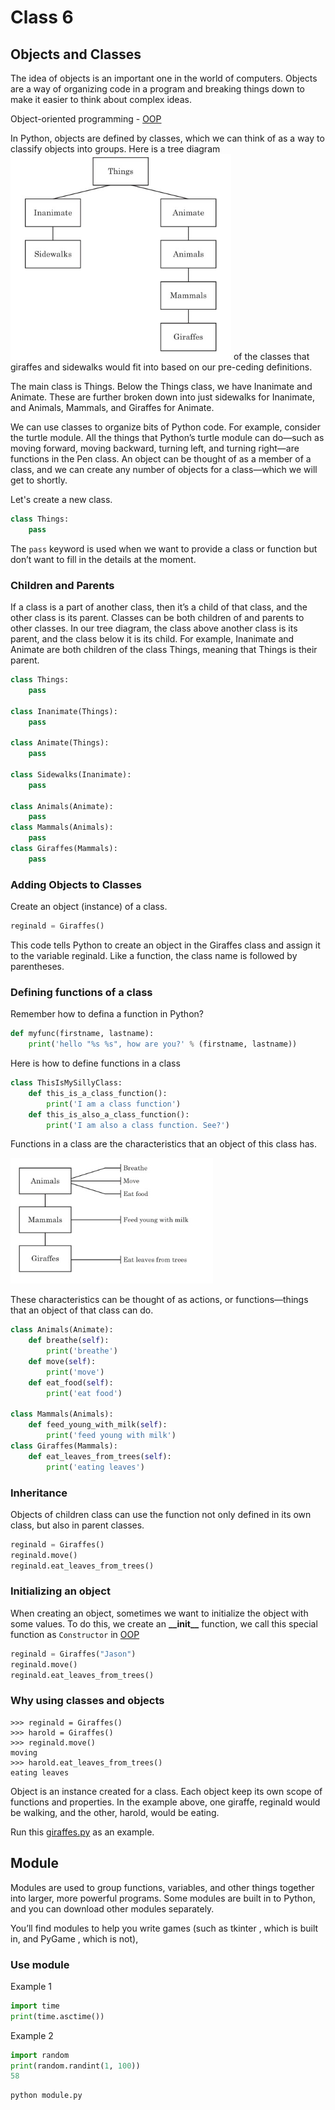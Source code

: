 # Class 6

## Objects and Classes

The idea of objects is an important one in the world of computers.
Objects are a way of organizing code in a program and breaking things down to make it easier to think about complex ideas.

Object-oriented programming - [OOP](https://en.wikipedia.org/wiki/Object-oriented_programming)

In Python, objects are defined by classes, which we can think of as a way to classify objects into groups.
Here is a tree diagram ![classes](classes.png) of the classes that giraffes and sidewalks would fit into based on our pre-ceding definitions.

The main class is Things. Below the Things class, we have Inanimate and Animate.
These are further broken down into just sidewalks for Inanimate, and Animals, Mammals, and Giraffes for Animate.

We can use classes to organize bits of Python code.
For example, consider the turtle module. All the things that Python’s turtle module can do—such as moving forward,
moving backward, turning left, and turning right—are functions in the Pen class.
An object can be thought of as a member of a class, and we can create any number of objects for a class—which we will get to shortly.

Let's create a new class.

```python
class Things:
    pass
```

The `pass` keyword is used when we want to provide a class or function but don’t want to fill in the details at the moment.

### Children and Parents

If a class is a part of another class, then it’s a child of that class, and the other class is its parent.
Classes can be both children of and parents to other classes. In our tree diagram, the class above another class is its parent, and the class below it is its child.
For example, Inanimate and Animate are both children of the class Things, meaning that Things is their parent.

```python
class Things:
    pass

class Inanimate(Things):
    pass

class Animate(Things):
    pass

class Sidewalks(Inanimate):
    pass

class Animals(Animate):
    pass
class Mammals(Animals):
    pass
class Giraffes(Mammals):
    pass
```

### Adding Objects to Classes

Create an object (instance) of a class.

```python
reginald = Giraffes()
```

This code tells Python to create an object in the Giraffes class and assign it to the variable reginald.
Like a function, the class name is followed by parentheses.

### Defining functions of a class

Remember how to defina a function in Python?

```python
def myfunc(firstname, lastname):
    print('hello "%s %s", how are you?' % (firstname, lastname))
```

Here is how to define functions in a class

```python
class ThisIsMySillyClass:
    def this_is_a_class_function():
        print('I am a class function')
    def this_is_also_a_class_function():
        print('I am also a class function. See?')
```

Functions in a class are the characteristics that an object of this class has.

![Define functions in class](functions_in_class.png)

These characteristics can be thought of as actions, or functions—things that an object of that class can do. 

```python
class Animals(Animate):
    def breathe(self):
        print('breathe')
    def move(self):
        print('move')
    def eat_food(self):
        print('eat food')

class Mammals(Animals):
    def feed_young_with_milk(self):
        print('feed young with milk')
class Giraffes(Mammals):
    def eat_leaves_from_trees(self):
        print('eating leaves')
```

### Inheritance
Objects of children class can use the function not only defined in its own class, but also in parent classes.


```python
reginald = Giraffes()
reginald.move()
reginald.eat_leaves_from_trees()
```

### Initializing an object

When creating an object, sometimes we want to initialize the object with some values.
To do this, we create an **\_\_init\_\_** function, we call this special function as `Constructor` in [OOP](https://en.wikipedia.org/wiki/Object-oriented_programming)

```python
reginald = Giraffes("Jason")
reginald.move()
reginald.eat_leaves_from_trees()
```


### Why using classes and objects

```text
>>> reginald = Giraffes()
>>> harold = Giraffes()
>>> reginald.move()
moving
>>> harold.eat_leaves_from_trees()
eating leaves
```

Object is an instance created for a class. Each object keep its own scope of functions and properties.
In the example above,  one giraffe, reginald would be walking, and the other, harold, would be eating.

Run this [giraffes.py](giraffes.py) as an example.

## Module

Modules are used to group functions, variables, and other things together into larger, more powerful programs.
Some modules are built in to Python, and you can download other modules separately.

You’ll find modules to help you write games (such as tkinter , which is built in, and PyGame , which is not),

### Use module

Example 1

```python
import time
print(time.asctime())
```

Example 2

```python
import random
print(random.randint(1, 100))
58
```

```shell script
python module.py
```

